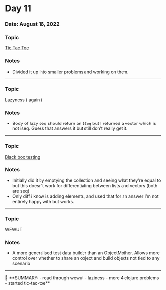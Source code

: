 # Day 11

### Date: August 16, 2022

### Topic

[Tic Tac Toe](https://4clojure.oxal.org/#/problem/73)

### Notes

- Divided it up into smaller problems and working on them.

---

### Topic

Lazyness ( again )

### Notes

- Body of lazy seq should return an `ISeq` but I returned a vector which is not iseq. Guess that answers it but still don’t really get it.

---

### Topic

[Black box testing](https://4clojure.oxal.org/#/problem/65)

### Notes

- Initially did it by emptying the collection and seeing what they’re equal to but this doesn’t work for differentiating between lists and vectors (both are seq)
- Only diff i know is adding elements, and used that for an answer I’m not entirely happy with but works.

---

### Topic

WEWUT

### Notes

- A more generalised test data builder than an ObjectMother. Allows more control over whether to share an object and build objects not tied to any scenario

---

<aside>
📌 **SUMMARY: 
- read through wewut
- laziness 
- more 4 clojure problems 
- started tic-tac-toe**

</aside>